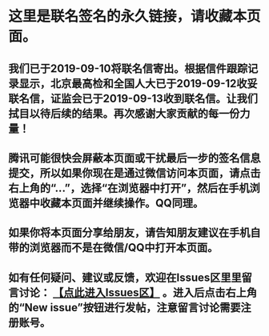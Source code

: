 这里是联名签名的永久链接，请收藏本页面。
====================

我们已于2019-09-10将联名信寄出。根据信件跟踪记录显示，北京最高检和全国人大已于2019-09-12收妥联名信，证监会已于2019-09-13收到联名信。让我们拭目以待后续的结果。再次感谢大家贡献的每一份力量！
---------------------

腾讯可能很快会屏蔽本页面或干扰最后一步的签名信息提交，所以如果你现在是通过微信访问本页面，请点击右上角的“...”，选择“在浏览器中打开”，然后在手机浏览器中收藏本页面并继续操作。QQ同理。
---------------------

如果你将本页面分享给朋友，请告知朋友建议在手机自带的浏览器而不是在微信/QQ中打开本页面。
---------------------

如有任何疑问、建议或反馈，欢迎在Issues区里里留言讨论： [【点此进入Issues区】](https://github.com/lehui99/tdw/issues) 。进入后点击右上角的“New issue”按钮进行发帖，注意留言讨论需要注册账号。
---------------------
